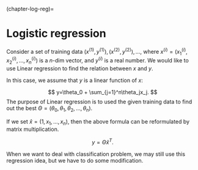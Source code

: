 
(chapter-log-reg)=
# Logistic regression 


Consider a set of training data $(x^{(1)}, y^{(1)}), (x^{(2)}, y^{(2)}), \ldots$, where $x^{(i)}=(x^{(i)}_1, x^{(i)}_2, \ldots, x^{(i)}_n)$ is a $n$-dim vector, and $y^{(i)}$ is a real number. We would like to use Linear regression to find the relation between $x$ and $y$. 

In this case, we assume that $y$ is a linear function of $x$:

$$
y=\theta_0 + \sum_{j=1}^n\theta_jx_j.
$$
The purpose of Linear regression is to used the given training data to find out the best $\Theta=(\theta_0, \theta_1, \theta_2,\ldots,\theta_n)$. 

If we set $\hat{x}=(1, x_1, \ldots,x_n)$, then the above formula can be reformulated by matrix multiplication.

$$
y=\Theta \hat{x}^T.
$$

When we want to deal with classification problem, we may still use this regression idea, but we have to do some modification.